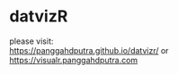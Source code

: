 # datvizR
please visit: <br>
https://panggahdputra.github.io/datvizr/ or <br>
https://visualr.panggahdputra.com
 
